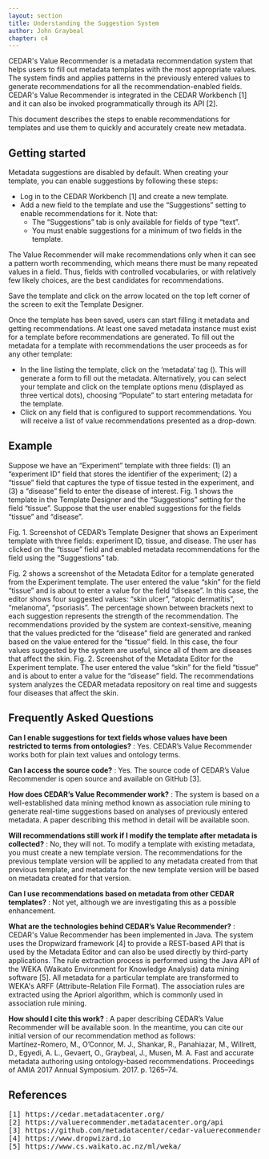 ```yaml
---
layout: section
title: Understanding the Suggestion System
author: John Graybeal
chapter: c4
---
```

CEDAR's Value Recommender is a metadata recommendation system that helps users to fill out metadata templates with the most appropriate values. The system finds and applies patterns in the previously entered values to generate recommendations for all the recommendation-enabled fields. CEDAR's Value Recommender is integrated in the CEDAR Workbench [1] and it can also be invoked programmatically through its API [2].

This document describes the steps to enable recommendations for templates and use them to quickly and accurately create new metadata.

## Getting started
Metadata suggestions are disabled by default. When creating your template, you can enable suggestions by following these steps:
* Log in to the CEDAR Workbench [1] and create a new template.
* Add a new field to the template and use the “Suggestions” setting to enable recommendations for it. Note that:
   * The “Suggestions” tab is only available for fields of type “text”.
   * You must enable suggestions for a minimum of two fields in the template.

The Value Recommender will make recommendations only when it can see a pattern worth recommending, which means there must be many repeated values in a field. Thus, fields with controlled vocabularies, or with relatively few likely choices, are the best candidates for recommendations.

Save the template and click on the arrow located on the top left corner of the screen to exit the Template Designer.

Once the template has been saved, users can start filling it metadata and getting recommendations. At least one saved metadata instance must exist for a template before recommendations are generated. To fill out the metadata for a template with recommendations the user proceeds as for any other template:
* In the line listing the template, click on the ‘metadata’ tag (). This will generate a form to fill out the metadata. Alternatively, you can select your template and click on the template options menu (displayed as three vertical dots), choosing “Populate” to start entering metadata for the template.
* Click on any field that is configured to support recommendations. You will receive a list of value recommendations presented as a drop-down. 

## Example
Suppose we have an “Experiment” template with three fields: (1) an “experiment ID” field that stores the identifier of the experiment; (2) a “tissue” field that captures the type of tissue tested in the experiment, and (3) a “disease” field to enter the disease of interest. Fig. 1 shows the template in the Template Designer and the “Suggestions” setting for the field “tissue”. Suppose that the user enabled suggestions for the fields “tissue” and “disease”.


Fig. 1. Screenshot of CEDAR’s Template Designer that shows an Experiment template with three fields: experiment ID, tissue, and disease. The user has clicked on the “tissue” field and enabled metadata recommendations for the field using the “Suggestions” tab.

Fig. 2 shows a screenshot of the Metadata Editor for a template generated from the Experiment template. The user entered the value “skin” for the field “tissue” and is about to enter a value for the field “disease”. In this case, the editor shows four suggested values: “skin ulcer”, “atopic dermatitis”, “melanoma”, “psoriasis”. The percentage shown between brackets next to each suggestion represents the strength of the recommendation. The recommendations provided by the system are context-sensitive, meaning that the values predicted for the “disease” field are generated and ranked based on the value entered for the “tissue” field. In this case, the four values suggested by the system are useful, since all of them are diseases that affect the skin.
Fig. 2. Screenshot of the Metadata Editor for the Experiment template. The user entered the value “skin” for the field “tissue” and is about to enter a value for the “disease” field. The recommendations system analyzes the CEDAR metadata repository on real time and suggests four diseases that affect the skin.
## Frequently Asked Questions

**Can I enable suggestions for text fields whose values have been restricted to terms from ontologies?**
:   Yes. CEDAR’s Value Recommender works both for plain text values and ontology terms.
<div> </div>

**Can I access the source code?**
:   Yes. The source code of CEDAR’s Value Recommender is open source and available on GitHub [3].
<div> </div>

**How does CEDAR’s Value Recommender work?**
:   The system is based on a well-established data mining method known as association rule mining to generate real-time suggestions based on analyses of previously entered metadata. A paper describing this method in detail will be available soon.
<div> </div>

**Will recommendations still work if I modify the template after metadata is collected?**
:   No, they will not. To modify a template with existing metadata, you must create a new template version. The recommendations for the previous template version will be applied to any metadata created from that previous template, and metadata for the new template version will be based on metadata created for that version.
<div> </div>

**Can I use recommendations based on metadata from other CEDAR templates?**
:   Not yet, although we are investigating this as a possible enhancement.
<div> </div>

**What are the technologies behind CEDAR’s Value Recommender?**
:   CEDAR's Value Recommender has been implemented in Java. The system uses the Dropwizard framework [4] to provide a REST-based API that is used by the Metadata Editor and can also be used directly by third-party applications. The rule extraction process is performed using the Java API of the WEKA (Waikato Environment for Knowledge Analysis) data mining software [5]. All metadata for a particular template are transformed to WEKA's ARFF (Attribute-Relation File Format). The association rules are extracted using the Apriori algorithm, which is commonly used in association rule mining.
<div> </div>

**How should I cite this work?**
:   A paper describing CEDAR’s Value Recommender will be available soon. In the meantime, you can cite our initial version of our recommendation method as follows: <br />
   Martínez-Romero, M., O’Connor, M. J., Shankar, R., Panahiazar, M., Willrett, D., Egyedi, A. L., Gevaert, O., Graybeal, J., Musen, M. A. Fast and accurate metadata authoring using ontology-based recommendations. Proceedings of AMIA 2017 Annual Symposium. 2017. p. 1265–74.

## References

<pre>
[1] https://cedar.metadatacenter.org/
[2] https://valuerecommender.metadatacenter.org/api
[3] https://github.com/metadatacenter/cedar-valuerecommender-server
[4] https://www.dropwizard.io
[5] https://www.cs.waikato.ac.nz/ml/weka/
</pre>

